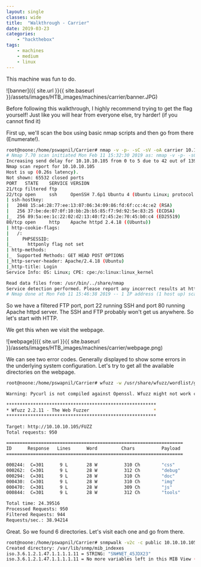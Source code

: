 ```yaml
---
layout: single
classes: wide
title:  "Walkthrough - Carrier"
date: 2019-03-23
categories:
    - "hackthebox"
tags:
    - machines
    - medium
    - linux
---
```


This machine was fun to do.

![banner]({{ site.url }}{{ site.baseurl }}/assets/images/HTB_images/machines/carrier/banner.JPG)

Before following this walkthrough, I highly recommend trying to get the flag yourself! Just like you will hear from everyone else, try harder! (if you cannot find it)

First up, we'll scan the box using basic nmap scripts and then go from there (Enumerate!).

```bash
root@noone:/home/pswapnil/Carrier# nmap -v -p- -sC -sV -oA carrier 10.10.10.105
# Nmap 7.70 scan initiated Mon Feb 11 15:32:30 2019 as: nmap -v -p- -sC -sV -oA carrier 10.10.10.105
Increasing send delay for 10.10.10.105 from 0 to 5 due to 42 out of 139 dropped probes since last increase.
Nmap scan report for 10.10.10.105
Host is up (0.26s latency).
Not shown: 65532 closed ports
PORT   STATE    SERVICE VERSION
21/tcp filtered ftp
22/tcp open     ssh     OpenSSH 7.6p1 Ubuntu 4 (Ubuntu Linux; protocol 2.0)
| ssh-hostkey:
|   2048 15:a4:28:77:ee:13:07:06:34:09:86:fd:6f:cc:4c:e2 (RSA)
|   256 37:be:de:07:0f:10:bb:2b:b5:85:f7:9d:92:5e:83:25 (ECDSA)
|_  256 89:5a:ee:1c:22:02:d2:13:40:f2:45:2e:70:45:b0:c4 (ED25519)
80/tcp open     http    Apache httpd 2.4.18 ((Ubuntu))
| http-cookie-flags:
|   /:
|     PHPSESSID:
|_      httponly flag not set
| http-methods:
|_  Supported Methods: GET HEAD POST OPTIONS
|_http-server-header: Apache/2.4.18 (Ubuntu)
|_http-title: Login
Service Info: OS: Linux; CPE: cpe:/o:linux:linux_kernel

Read data files from: /usr/bin/../share/nmap
Service detection performed. Please report any incorrect results at https://nmap.org/submit/ .
# Nmap done at Mon Feb 11 15:46:38 2019 -- 1 IP address (1 host up) scanned in 847.77 seconds
```

So we have a filtered FTP port, port 22 running SSH and port 80 running Apache httpd server.
The SSH and FTP probably won't get us anywhere. So let's start with HTTP.

We get this when we visit the webpage.

![webpage]({{ site.url }}{{ site.baseurl }}/assets/images/HTB_images/machines/carrier/webpage.png)

We can see two error codes. Generally displayed to show some errors in the underlying system configuration. Let's try to get all the available directories on the webpage.

```bash
root@noone:/home/pswapnil/Carrier# wfuzz -w /usr/share/wfuzz/wordlist/general/common.txt --hc 404 http://10.10.10.105/FUZZ                                                                                        

Warning: Pycurl is not compiled against Openssl. Wfuzz might not work correctly when fuzzing SSL sites. Check Wfuzz documentation for more information.                                                         

********************************************************
* Wfuzz 2.2.11 - The Web Fuzzer                        *
********************************************************

Target: http://10.10.10.105/FUZZ
Total requests: 950

==================================================================
ID      Response   Lines      Word         Chars          Payload
==================================================================

000244:  C=301      9 L       28 W          310 Ch        "css"
000262:  C=301      9 L       28 W          312 Ch        "debug"
000294:  C=301      9 L       28 W          310 Ch        "doc"
000430:  C=301      9 L       28 W          310 Ch        "img"
000470:  C=301      9 L       28 W          309 Ch        "js"
000844:  C=301      9 L       28 W          312 Ch        "tools"

Total time: 24.39516
Processed Requests: 950
Filtered Requests: 944
Requests/sec.: 38.94214

```

Great. So we found 6 directories. Let's visit each one and go from there.


```bash
root@noone:/home/pswapnil/Carrier# snmpwalk -v2c -c public 10.10.10.105 .1
Created directory: /var/lib/snmp/mib_indexes
iso.3.6.1.2.1.47.1.1.1.1.11 = STRING: "SN#NET_45JDX23"
iso.3.6.1.2.1.47.1.1.1.1.11 = No more variables left in this MIB View (It is past the end of the MIB tree)
```
